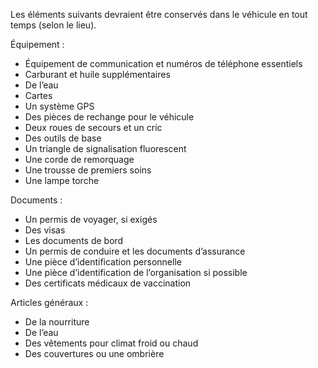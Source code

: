 [Title]: # (Ce qu’il faut avoir)
[Order]: # (4)

Les éléments suivants devraient être conservés dans le véhicule en tout temps (selon le lieu).

Équipement :

* Équipement de communication et numéros de téléphone essentiels
* Carburant et huile supplémentaires
* De l’eau
* Cartes
* Un système GPS
* Des pièces de rechange pour le véhicule
* Deux roues de secours et un cric
* Des outils de base
* Un triangle de signalisation fluorescent
* Une corde de remorquage
* Une trousse de premiers soins
* Une lampe torche

Documents : 

* Un permis de voyager, si exigés
* Des visas
* Les documents de bord
* Un permis de conduire et les documents d’assurance
* Une pièce d’identification personnelle
* Une pièce d’identification de l’organisation si possible
* Des certificats médicaux de vaccination

<p>Articles généraux :

* De la nourriture
* De l’eau
* Des vêtements pour climat froid ou chaud
* Des couvertures ou une ombrière</li></ul></p>